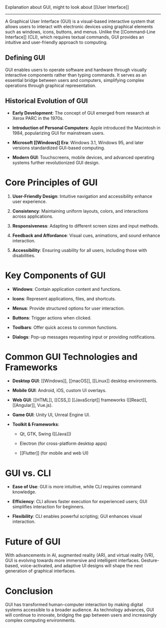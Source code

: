 Explanation about GUI, might to look about [[User Interface]]

---
A Graphical User Interface (GUI) is a visual-based interactive system that allows users to interact with electronic devices using graphical elements such as windows, icons, buttons, and menus. Unlike the [[Command-Line Interface]] (CLI), which requires textual commands, GUI provides an intuitive and user-friendly approach to computing.

## Defining GUI

GUI enables users to operate software and hardware through visually interactive components rather than typing commands. It serves as an essential bridge between users and computers, simplifying complex operations through graphical representation.

## Historical Evolution of GUI

- **Early Development**: The concept of GUI emerged from research at Xerox PARC in the 1970s.
    
- **Introduction of Personal Computers**: Apple introduced the Macintosh in 1984, popularizing GUI for mainstream users.
    
- **Microsoft [[Windows]] Era**: Windows 3.1, Windows 95, and later versions standardized GUI-based computing.
    
- **Modern GUI**: Touchscreens, mobile devices, and advanced operating systems further revolutionized GUI design.
    

# Core Principles of GUI

1. **User-Friendly Design**: Intuitive navigation and accessibility enhance user experience.
    
2. **Consistency**: Maintaining uniform layouts, colors, and interactions across applications.
    
3. **Responsiveness**: Adapting to different screen sizes and input methods.
    
4. **Feedback and Affordance**: Visual cues, animations, and sound enhance interaction.
    
5. **Accessibility**: Ensuring usability for all users, including those with disabilities.
    

# Key Components of GUI

- **Windows**: Contain application content and functions.
    
- **Icons**: Represent applications, files, and shortcuts.
    
- **Menus**: Provide structured options for user interaction.
    
- **Buttons**: Trigger actions when clicked.
    
- **Toolbars**: Offer quick access to common functions.
    
- **Dialogs**: Pop-up messages requesting input or providing notifications.
    

# Common GUI Technologies and Frameworks

- **Desktop GUI**: [[Windows]], [[macOS]], [[Linux]] desktop environments.
    
- **Mobile GUI**: Android, iOS, custom UI overlays.
    
- **Web GUI**: [[HTML]], [[CSS,]] [[JavaScript]] frameworks ([[React]], [[Angular]], Vue.js).
    
- **Game GUI**: Unity UI, Unreal Engine UI.
    
- **Toolkit & Frameworks**:
    
    - Qt, GTK, Swing ([[Java]])
        
    - Electron (for cross-platform desktop apps)
        
    - [[Flutter]] (for mobile and web UI)
        

# GUI vs. CLI

- **Ease of Use**: GUI is more intuitive, while CLI requires command knowledge.
    
- **Efficiency**: CLI allows faster execution for experienced users; GUI simplifies interaction for beginners.
    
- **Flexibility**: CLI enables powerful scripting; GUI enhances visual interaction.
    

# Future of GUI

With advancements in AI, augmented reality (AR), and virtual reality (VR), GUI is evolving towards more immersive and intelligent interfaces. Gesture-based, voice-activated, and adaptive UI designs will shape the next generation of graphical interfaces.

# Conclusion

GUI has transformed human-computer interaction by making digital systems accessible to a broader audience. As technology advances, GUI will continue to innovate, bridging the gap between users and increasingly complex computing environments.